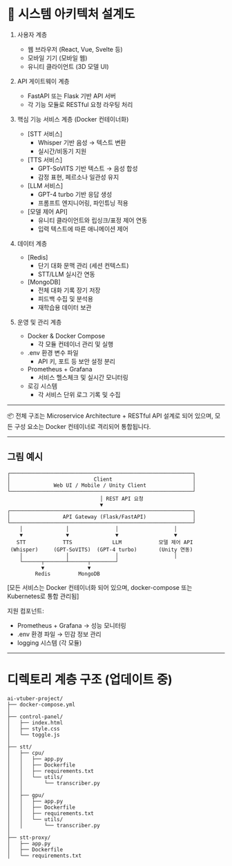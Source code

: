 # 📐 시스템 아키텍처 설계도

1. 사용자 계층
   - 웹 브라우저 (React, Vue, Svelte 등)
   - 모바일 기기 (모바일 웹)
   - 유니티 클라이언트 (3D 모델 UI)

2. API 게이트웨이 계층
   - FastAPI 또는 Flask 기반 API 서버
   - 각 기능 모듈로 RESTful 요청 라우팅 처리

3. 핵심 기능 서비스 계층 (Docker 컨테이너화)
   - [STT 서비스]
     - Whisper 기반 음성 → 텍스트 변환
     - 실시간/비동기 지원
   - [TTS 서비스]
     - GPT-SoVITS 기반 텍스트 → 음성 합성
     - 감정 표현, 페르소나 일관성 유지
   - [LLM 서비스]
     - GPT-4 turbo 기반 응답 생성
     - 프롬프트 엔지니어링, 파인튜닝 적용
   - [모델 제어 API]
     - 유니티 클라이언트와 립싱크/표정 제어 연동
     - 입력 텍스트에 따른 애니메이션 제어

4. 데이터 계층
   - [Redis]
     - 단기 대화 문맥 관리 (세션 컨텍스트)
     - STT/LLM 실시간 연동
   - [MongoDB]
     - 전체 대화 기록 장기 저장
     - 피드백 수집 및 분석용
     - 재학습용 데이터 보관

5. 운영 및 관리 계층
   - Docker & Docker Compose
     - 각 모듈 컨테이너 관리 및 실행
   - .env 환경 변수 파일
     - API 키, 포트 등 보안 설정 분리
   - Prometheus + Grafana
     - 서비스 헬스체크 및 실시간 모니터링
   - 로깅 시스템
     - 각 서비스 단위 로그 기록 및 수집

---

📦 전체 구조는 Microservice Architecture + RESTful API 설계로 되어 있으며,
모든 구성 요소는 Docker 컨테이너로 격리되어 통합됩니다.


---

## 그림 예시
```
┌───────────────────────────────────────────────────────────┐
│                           Client                          │
│              Web UI / Mobile / Unity Client               │
└───────────────────────────────────────────────────────────┘
                              │ REST API 요청
                              ▼
┌───────────────────────────────────────────────────────────┐
│                 API Gateway (Flask/FastAPI)               │
└───────────────────────────────────────────────────────────┘
    │              │               │                  │
    ▼              ▼               ▼                  ▼
   STT            TTS             LLM            모델 제어 API
 (Whisper)     (GPT-SoVITS)  (GPT-4 turbo)       (Unity 연동)
    │              │               │                  │
    └──────┬───────┴──────┬────────┘
           ▼              ▼
         Redis         MongoDB
```

[모든 서비스는 Docker 컨테이너화 되어 있으며, docker-compose 또는 Kubernetes로 통합 관리됨]

지원 컴포넌트:
- Prometheus + Grafana → 성능 모니터링
- .env 환경 파일 → 민감 정보 관리
- logging 시스템 (각 모듈)


---

# 디렉토리 계층 구조 (업데이트 중)

```
ai-vtuber-project/
├── docker-compose.yml
│
├── control-panel/
│   ├── index.html
│   ├── style.css
│   └── toggle.js
│
├── stt/
│   ├── cpu/
│   │   ├── app.py
│   │   ├── Dockerfile
│   │   ├── requirements.txt
│   │   └── utils/
│   │       └── transcriber.py
│   │
│   ├── gpu/
│   │   ├── app.py
│   │   ├── Dockerfile
│   │   ├── requirements.txt
│   │   └── utils/
│   │       └── transcriber.py
│
├── stt-proxy/
│   ├── app.py
│   ├── Dockerfile
│   └── requirements.txt

```